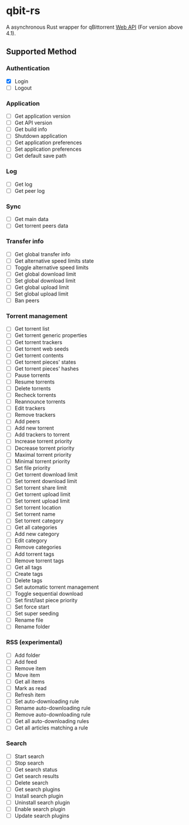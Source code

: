 # qbit-rs

A asynchronous Rust wrapper for qBittorrent [Web API](https://github.com/qbittorrent/qBittorrent/wiki/WebUI-API-(qBittorrent-4.1)) (For version above 4.1).

## Supported Method

### Authentication

- [x] Login
- [ ] Logout

### Application

- [ ] Get application version
- [ ] Get API version
- [ ] Get build info
- [ ] Shutdown application
- [ ] Get application preferences
- [ ] Set application preferences
- [ ] Get default save path

### Log

- [ ] Get log
- [ ] Get peer log

### Sync

- [ ] Get main data
- [ ] Get torrent peers data

### Transfer info

- [ ] Get global transfer info
- [ ] Get alternative speed limits state
- [ ] Toggle alternative speed limits
- [ ] Get global download limit
- [ ] Set global download limit
- [ ] Get global upload limit
- [ ] Set global upload limit
- [ ] Ban peers

### Torrent management

- [ ] Get torrent list
- [ ] Get torrent generic properties
- [ ] Get torrent trackers
- [ ] Get torrent web seeds
- [ ] Get torrent contents
- [ ] Get torrent pieces' states
- [ ] Get torrent pieces' hashes
- [ ] Pause torrents
- [ ] Resume torrents
- [ ] Delete torrents
- [ ] Recheck torrents
- [ ] Reannounce torrents
- [ ] Edit trackers
- [ ] Remove trackers
- [ ] Add peers
- [ ] Add new torrent
- [ ] Add trackers to torrent
- [ ] Increase torrent priority
- [ ] Decrease torrent priority
- [ ] Maximal torrent priority
- [ ] Minimal torrent priority
- [ ] Set file priority
- [ ] Get torrent download limit
- [ ] Set torrent download limit
- [ ] Set torrent share limit
- [ ] Get torrent upload limit
- [ ] Set torrent upload limit
- [ ] Set torrent location
- [ ] Set torrent name
- [ ] Set torrent category
- [ ] Get all categories
- [ ] Add new category
- [ ] Edit category
- [ ] Remove categories
- [ ] Add torrent tags
- [ ] Remove torrent tags
- [ ] Get all tags
- [ ] Create tags
- [ ] Delete tags
- [ ] Set automatic torrent management
- [ ] Toggle sequential download
- [ ] Set first/last piece priority
- [ ] Set force start
- [ ] Set super seeding
- [ ] Rename file
- [ ] Rename folder

### RSS (experimental)

- [ ] Add folder
- [ ] Add feed
- [ ] Remove item
- [ ] Move item
- [ ] Get all items
- [ ] Mark as read
- [ ] Refresh item
- [ ] Set auto-downloading rule
- [ ] Rename auto-downloading rule
- [ ] Remove auto-downloading rule
- [ ] Get all auto-downloading rules
- [ ] Get all articles matching a rule

### Search

- [ ] Start search
- [ ] Stop search
- [ ] Get search status
- [ ] Get search results
- [ ] Delete search
- [ ] Get search plugins
- [ ] Install search plugin
- [ ] Uninstall search plugin
- [ ] Enable search plugin
- [ ] Update search plugins
